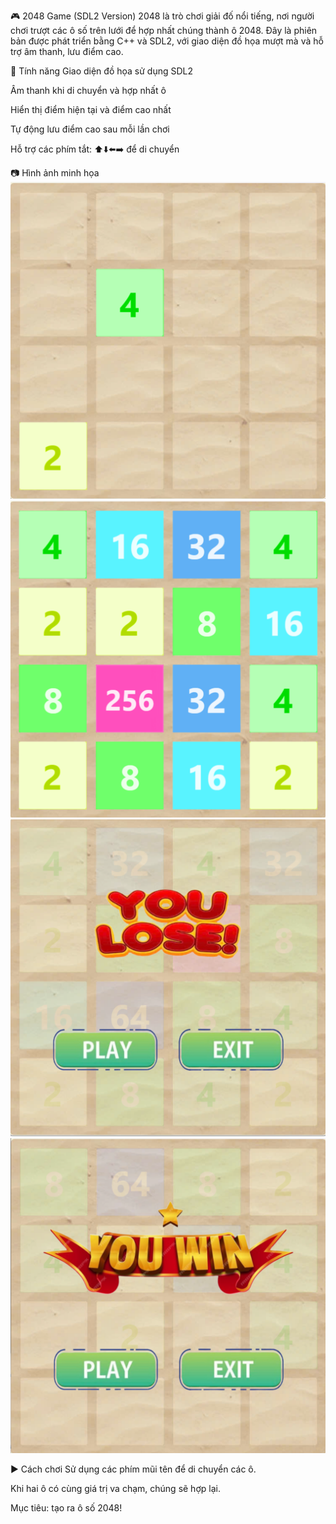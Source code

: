 🎮 2048 Game (SDL2 Version)
2048 là trò chơi giải đố nổi tiếng, nơi người chơi trượt các ô số trên lưới để hợp nhất chúng thành ô 2048. Đây là phiên bản được phát triển bằng C++ và SDL2, với giao diện đồ họa mượt mà và hỗ trợ âm thanh, lưu điểm cao.

🧩 Tính năng
Giao diện đồ họa sử dụng SDL2

Âm thanh khi di chuyển và hợp nhất ô

Hiển thị điểm hiện tại và điểm cao nhất

Tự động lưu điểm cao sau mỗi lần chơi

Hỗ trợ các phím tắt: ⬆️⬇️⬅️➡️ để di chuyển

📷 Hình ảnh minh họa
![Giao diện bắt đầu](image/startgame.png)
![Giao diện khi chơi](image/play.png)
![Giao diện thua cuộc](image/endgame.png)
![Giao diện chiến thắng](image/endgame1.png)

▶️ Cách chơi
Sử dụng các phím mũi tên để di chuyển các ô.

Khi hai ô có cùng giá trị va chạm, chúng sẽ hợp lại.

Mục tiêu: tạo ra ô số 2048!
